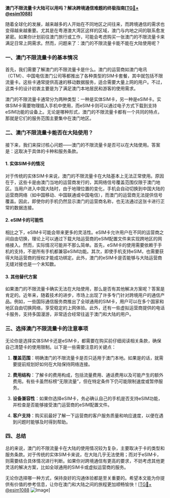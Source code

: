 **澳门不限流量卡大陆可以用吗？解决跨境通信难题的终极指南[[TG💪+ @esim1088](https://t.me/s/esim1088)]**

随着全球化的发展，越来越多的人开始在不同地区之间往来，而跨境通信的需求也变得越来越重要。尤其是在粤港澳大湾区这样的区域，澳门与内地之间的联系愈发紧密。如果你计划前往澳门旅行或工作，可能会考虑购买一张澳门的不限流量卡来满足日常上网需求。然而，问题来了：澳门的不限流量卡能不能在大陆使用呢？

### 一、澳门不限流量卡的基本情况

首先，我们需要了解澳门的不限流量卡是什么。澳门的运营商如澳门电讯（CTM）、中国电信澳门公司等都推出了各种类型的SIM卡套餐，其中就包括不限流量卡。这些卡通常提供高速的移动数据服务，适合需要大量上网的用户。不过，这类卡的设计初衷主要是为了满足澳门本地居民和游客的使用需求。

澳门的不限流量卡通常分为两种类型：一种是实体SIM卡，另一种是eSIM卡。实体SIM卡需要物理插入手机中使用，而eSIM卡则可以通过电子方式下载到支持eSIM功能的设备上。无论是哪种形式，澳门的不限流量卡都有一个共同的特点，那就是它们的服务范围主要集中在澳门地区。

### 二、澳门不限流量卡能否在大陆使用？

接下来，我们来探讨核心问题——澳门的不限流量卡是否可以在大陆使用。答案是：这取决于具体的卡种和服务条款。

#### 1. 实体SIM卡的情况

对于传统的实体SIM卡来说，澳门的不限流量卡在大陆基本上无法正常使用。原因在于，这些卡是由澳门当地的运营商发行的，其网络信号覆盖范围仅限于澳门地区。当用户进入中国大陆时，由于地理位置的变化，手机会自动切换到中国大陆的运营商网络（如中国移动、中国联通或中国电信），而澳门的运营商无法提供信号覆盖。因此，即使你的手机仍然显示澳门的运营商名称，也无法通过这张卡进行正常的数据连接。

#### 2. eSIM卡的可能性

相比之下，eSIM卡可能会带来更多的灵活性。eSIM卡允许用户在不同的运营商之间自由切换，理论上可以通过下载大陆运营商的eSIM配置文件来实现跨地区的网络接入。然而，实际情况可能并不那么简单。首先，eSIM卡的使用需要依赖于手机的支持，不是所有手机都兼容eSIM功能。其次，即使手机支持eSIM，也需要获得大陆运营商的授权才能成功绑定。此外，澳门的eSIM卡是否能够与大陆运营商无缝对接也是一个未知数。

#### 3. 其他替代方案

如果澳门的不限流量卡确实无法在大陆使用，那么是否有其他解决方案呢？答案是肯定的。近年来，随着技术的进步，市场上出现了许多专门针对跨境用户的通信产品。例如，一些国际通信服务商推出了全球通用的SIM卡，用户可以在多个国家和地区自由切换网络，享受稳定的上网体验。此外，还有一些虚拟运营商提供的电话卡服务，支持多国漫游，非常适合经常往返于澳门和大陆的用户。

### 三、选择澳门不限流量卡的注意事项

无论你是选择实体SIM卡还是eSIM卡，都需要在购买前仔细阅读相关条款，确保自己清楚卡的使用限制。以下是一些需要注意的关键点：

1. **覆盖范围**：明确澳门的不限流量卡是否只适用于澳门本地。如果是的话，就需要提前规划好如何在大陆保持网络连接。
   
2. **费用结构**：了解卡的费用构成，包括流量费用、通话费用以及可能产生的额外费用。有些卡虽然标榜“无限流量”，但在特定条件下仍可能限制速度或暂停服务。

3. **设备兼容性**：如果你选择eSIM卡，务必确认自己的手机是否支持eSIM功能，并检查是否能够接受澳门运营商的eSIM配置文件。

4. **客户支持**：购买前最好了解一下运营商的客户服务质量和响应速度，以便在遇到问题时能够及时得到帮助。

### 四、总结

总的来说，澳门的不限流量卡在大陆的使用情况较为复杂，主要取决于卡的类型和服务条款。对于传统的实体SIM卡来说，在大陆几乎无法使用；而对于eSIM卡，则需要结合具体情况进行判断。如果你对跨境通信有更高的要求，不妨考虑其他更灵活的解决方案，比如全球通用的SIM卡或虚拟运营商的服务。

无论你选择哪一种方式，保持良好的沟通体验都是至关重要的。希望本文能为你提供有价值的参考信息，让你在澳门和大陆之间的旅程更加顺畅愉快！[[TG💪+ @esim1088](https://t.me/s/esim1088) ![Image](https://i.postimg.cc/4NQfJmqS/Snipaste-2025-05-13-00-14-12.png)]
